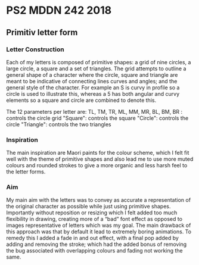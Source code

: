 # PS2 MDDN 242 2018

## Primitiv letter form

### Letter Construction

Each of my letters is composed of primitive shapes: a grid of nine circles, a large circle, a square and a set of triangles. The grid attempts to outline a general shape of a character where the circle, square and triangle are meant to be indicative of connecting lines curves and angles; and the general style of the character. For example an S is curvy in profile so a circle is used to illustrate this, whereas a 5 has both angular and curvy elements so a square and circle are combined to denote this. 

The 12 parameters per letter are:
  TL, TM, TR, ML, MM, MR, BL, BM, BR : controls the circle grid 
  "Square": controls the square
  "Circle": controls the circle
  "Triangle": controls the two triangles

### Inspiration

The main inspiration are Maori paints for the colour scheme, which I felt fit well with the theme of primitive shapes and also lead me to use more muted colours and rounded strokes to give a more organic and less harsh feel to the letter forms.

### Aim

My main aim with the letters was to convey as accurate a representation of the original character as possible while just using primitive shapes. Importantly without reposition or resizing which I felt added too much flexibility in drawing, creating more of a “bad” font effect as opposed to images representative of letters which was my goal. The main drawback of this approach was that by default it lead to extremely boring animations. To remedy this I added a fade in and out effect, with a final pop added by adding and removing the stroke; which had the added bonus of removing the bug associated with overlapping colours and fading not working the same.
